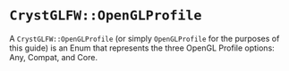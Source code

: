 # `CrystGLFW::OpenGLProfile`

A `CrystGLFW::OpenGLProfile` (or simply `OpenGLProfile` for the purposes of this guide) is an Enum that represents the three OpenGL Profile options: Any, Compat, and Core.